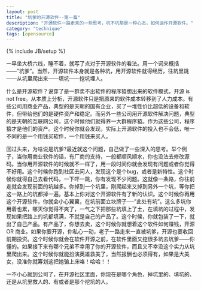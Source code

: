 ```yaml
---
layout: post
title: "坑爹的开源软件--第一篇"
description: "开源软件一路走来的一些思考，坑不坑那是一种心态，如何运作开源软件。"
category: "technique"
tags: [opensource]
---
```

{% include JB/setup %}

一早坐大桥六线，睡不着，就写了点对于开源软件的看法。用一个词来概括——”坑爹”。当然，开源软件本身就是各种坑，用开源软件就得经历，往坑里跳——从坑里爬出来——填坑——挖坑埋人。

什么是开源软件？说穿了是一群卖不出软件的程序猿想出来的软件模式，开源 is not free。从本质上分析，开源软件只是把原来的软件成本转移到了人力成本。有些公司用商业产品，典型的是天朝的国有企业，买了一堆性价比超低的设备和软件，但带给他们的是硬件资产和稳定。而另外一些公司用开源软件解决问题，典型的是天朝的互联网公司，这个时候他们就得养一大群程序猿。作为这些公司，程序猿才是他们的资产。这个时候你就会发现，实际上开源软件的投入也不会低，唯一不同的是一个用钱买软件，一个用钱来买人。

回过头来，为啥说是坑爹?最近就这个问题，自己做了一些深入的思考。举个例子，当你用商业软件的话，有厂商的支持，一般都顺风顺水，你也没法去修改源码。当你用开源软件的时候就不一样了，用一段时间你就会发现有问题或者你觉得不好用。这个时候你跑到社区去问人，发现这个是个bug，或者是新特性。这个时候你就得自己去看代码，一下吓一跳，你有发现不少问题。这就像一条路，你往前走就会发现前面的坑越多。你掉到一个坑里，刚爬起来又掉到另外一个坑，等你把这一路上的坑都掉一遍。基本上你对这个开源软件有了新的认识。这个时候你再用这个开源软件，你就会小心翼翼，在坑前面立块牌子──”此处有坑”。这么多坑你用着也累，哪天你觉得不爽了，一气之下把那些坑填上了土，在填坑的过程中，发现如果把路上的坑都填满，不就是自己的产品了。这个时候，你就包装了一下，就出了自己产品。有产品了，你想去卖，这个时候你就想着这个软件如何赚钱，开源 OR 商业。如果你要开源，你私心一动，老子一路走来一直被坑爹，开源也要收回前期投资。这个时候你就会在软件开源之前，在软件里面又挖很多坑去坑爹——你懂的。如果接下来有哪个兄弟不幸用了你的开源软件，而且又不幸没这个实力从坑里爬出来。这个时候你就能扮演英雄救美了，当然报酬也必须得有，如果是大美女，没准你就筹划这把她骗上床咯！哈哈！！

一不小心就到公司了，在开源社区里面，你现在是哪个角色，掉坑里的、填坑的、还是从坑里救人的、有或者是那个挖坑的人。
